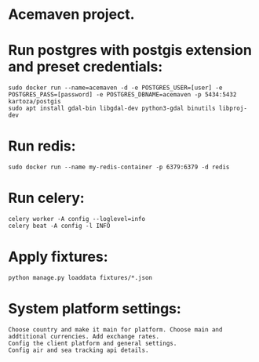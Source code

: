 # Acemaven project.

# Run postgres with postgis extension and preset credentials:    
    sudo docker run --name=acemaven -d -e POSTGRES_USER=[user] -e POSTGRES_PASS=[password] -e POSTGRES_DBNAME=acemaven -p 5434:5432 kartoza/postgis
    sudo apt install gdal-bin libgdal-dev python3-gdal binutils libproj-dev
# Run redis:
    sudo docker run --name my-redis-container -p 6379:6379 -d redis
    
# Run celery:
    celery worker -A config --loglevel=info
    celery beat -A config -l INFO

# Apply fixtures:
    python manage.py loaddata fixtures/*.json
    
# System platform settings:
    Choose country and make it main for platform. Choose main and addtitional currencies. Add exchange rates. 
    Config the client platform and general settings.
    Config air and sea tracking api details.
    